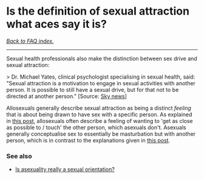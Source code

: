 # Is the definition of sexual attraction what aces say it is?

[*Back to FAQ index.*](https://github.com/MissTeapot/LGBT-Wikis/blob/main/github_wiki/asexuality/faq.md)

---

Sexual health professionals also make the distinction between sex drive and sexual attraction:

&gt; Dr. Michael Yates, clinical psychologist specialising in sexual health, said: "Sexual attraction is a motivation to engage in sexual activities with another person. It is possible to still have a sexual drive, but for that not to be directed at another person." [Source: [Sky news](https://news.sky.com/story/asexuality-explained-sky-data-poll-shows-widespread-lack-of-understanding-11626697)]

Allosexuals generally describe sexual attraction as being a distinct *feeling* that is about being drawn to have sex with a specific person. As explained in [this post](https://www.reddit.com/r/asexuality/comments/ag01h3/allosexuals_what_does_sexual_attraction_feel_like/), allosexuals often describe a feeling of wanting to 'get as close as possible to / touch' the other person, which asexuals don't. Asexuals generally conceptualise sex to essentially be masturbation but with another person, which is in contrast to the explanations given in [this post](https://www.reddit.com/r/asexuality/comments/am4tm6/having_sex_vs_masturbating/).

### See also

* [Is asexuality really a sexual orientation?](https://github.com/MissTeapot/LGBT-Wikis/blob/main/github_wiki/asexuality/faq/is_asexuality_an_orientation.md)